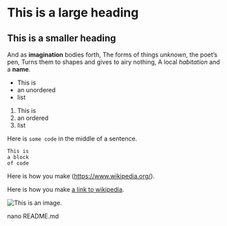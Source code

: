 # This is a large heading

## This is a smaller heading

And as **imagination** bodies forth,
The forms of things *unknown*, the poet’s pen,
Turns them to shapes and gives to airy nothing,
A local *habitation* and a **name**.

- This is
- an unordered
- list

1. This is
2. an ordered
3. list

Here is `some code` in the middle of a sentence.

```
This is
a block
of code
```

Here is how you make (https://www.wikipedia.org/).

Here is how you make [a link to wikipedia](https://www.wikipedia.org/).


![This is an image.](https://github.com/yihui/xaringan/releases/download/v0.0.2/karl-moustache.jpg)

nano README.md
